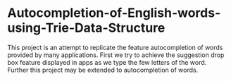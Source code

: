 # Autocompletion-of-English-words-using-Trie-Data-Structure
This project is an attempt to replicate the feature autocompletion of words provided by many applications. First we try to achieve the suggestion drop box feature displayed in apps as we type the few letters of the word. Further this project may be extended to autocompletion of words.
